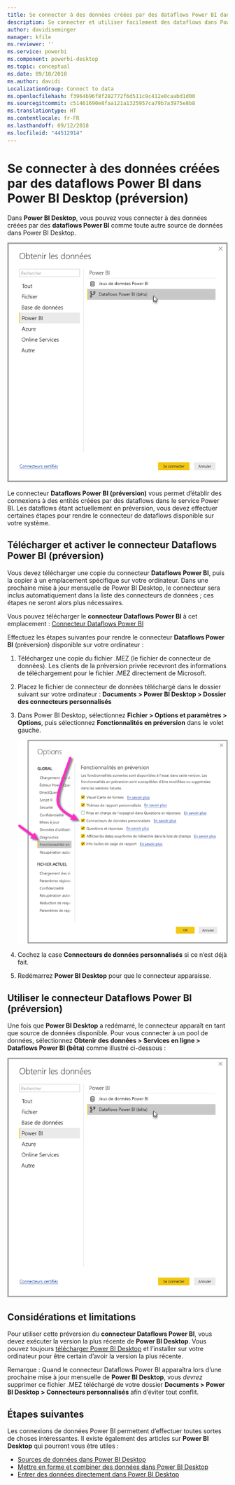 ```yaml
---
title: Se connecter à des données créées par des dataflows Power BI dans Power BI Desktop (préversion)
description: Se connecter et utiliser facilement des dataflows dans Power BI Desktop
author: davidiseminger
manager: kfile
ms.reviewer: ''
ms.service: powerbi
ms.component: powerbi-desktop
ms.topic: conceptual
ms.date: 09/10/2018
ms.author: davidi
LocalizationGroup: Connect to data
ms.openlocfilehash: f3964b96f8f282772f6d511c9c412e0caabd1d00
ms.sourcegitcommit: c51461690e8faa121a1325957ca79b7a3975e8b8
ms.translationtype: HT
ms.contentlocale: fr-FR
ms.lasthandoff: 09/12/2018
ms.locfileid: "44512914"
---
```

# <a name="connect-to-data-created-by-power-bi-dataflows-in-power-bi-desktop-preview"></a>Se connecter à des données créées par des dataflows Power BI dans Power BI Desktop (préversion)
Dans **Power BI Desktop**, vous pouvez vous connecter à des données créées par des **dataflows Power BI** comme toute autre source de données dans Power BI Desktop.

![Se connecter à des dataflows](media/desktop-connect-dataflows/connect-dataflows_01.png)

Le connecteur **Dataflows Power BI (préversion)** vous permet d’établir des connexions à des entités créées par des dataflows dans le service Power BI. Les dataflows étant actuellement en préversion, vous devez effectuer certaines étapes pour rendre le connecteur de dataflows disponible sur votre système. 


## <a name="download-and-enable-the-power-bi-dataflows-connector-preview"></a>Télécharger et activer le connecteur Dataflows Power BI (préversion)

Vous devez télécharger une copie du connecteur **Dataflows Power BI**, puis la copier à un emplacement spécifique sur votre ordinateur. Dans une prochaine mise à jour mensuelle de Power BI Desktop, le connecteur sera inclus automatiquement dans la liste des connecteurs de données ; ces étapes ne seront alors plus nécessaires.

Vous pouvez télécharger le **connecteur Dataflows Power BI** à cet emplacement : [Connecteur Dataflows Power BI](https://visuals.azureedge.net/cds-analytics/PublicPreview/CDSA.mez)

Effectuez les étapes suivantes pour rendre le connecteur **Dataflows Power BI** (préversion) disponible sur votre ordinateur :

1. Téléchargez une copie du fichier .MEZ (le fichier de connecteur de données). Les clients de la préversion privée recevront des informations de téléchargement pour le fichier .MEZ directement de Microsoft.

2. Placez le fichier de connecteur de données téléchargé dans le dossier suivant sur votre ordinateur : **Documents > Power BI Desktop > Dossier des connecteurs personnalisés**

3. Dans Power BI Desktop, sélectionnez **Fichier > Options et paramètres > Options**, puis sélectionnez **Fonctionnalités en préversion** dans le volet gauche.

    ![Activer les connecteurs personnalisés](media/desktop-connect-dataflows/connect-dataflows_02.png)

4. Cochez la case **Connecteurs de données personnalisés** si ce n’est déjà fait. 

5. Redémarrez **Power BI Desktop** pour que le connecteur apparaisse.

## <a name="use-the-power-bi-dataflows-connector-preview"></a>Utiliser le connecteur Dataflows Power BI (préversion)
Une fois que **Power BI Desktop** a redémarré, le connecteur apparaît en tant que source de données disponible. Pour vous connecter à un pool de données, sélectionnez **Obtenir des données > Services en ligne > Dataflows Power BI (bêta)** comme illustré ci-dessous :

![Se connecter à des dataflows](media/desktop-connect-dataflows/connect-dataflows_01.png)

## <a name="considerations-and-limitations"></a>Considérations et limitations

Pour utiliser cette préversion du **connecteur Dataflows Power BI**, vous devez exécuter la version la plus récente de **Power BI Desktop**. Vous pouvez toujours [télécharger Power BI Desktop](desktop-get-the-desktop.md) et l’installer sur votre ordinateur pour être certain d’avoir la version la plus récente.  

Remarque : Quand le connecteur Dataflows Power BI apparaîtra lors d’une prochaine mise à jour mensuelle de **Power BI Desktop**, vous *devrez* supprimer ce fichier .MEZ téléchargé de votre dossier **Documents > Power BI Desktop > Connecteurs personnalisés** afin d’éviter tout conflit. 


## <a name="next-steps"></a>Étapes suivantes
Les connexions de données Power BI permettent d’effectuer toutes sortes de choses intéressantes. Il existe également des articles sur **Power BI Desktop** qui pourront vous être utiles :

* [Sources de données dans Power BI Desktop](desktop-data-sources.md)
* [Mettre en forme et combiner des données dans Power BI Desktop](desktop-shape-and-combine-data.md)
* [Entrer des données directement dans Power BI Desktop](desktop-enter-data-directly-into-desktop.md)   

